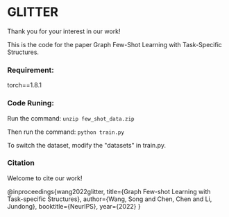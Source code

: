 # GLITTER

Thank you for your interest in our work! </br>

This is the code for the paper Graph Few-Shot Learning with Task-Specific Structures.


### Requirement:
torch==1.8.1



### Code Runing:
Run the command: 
`unzip few_shot_data.zip`

Then run the command:
`python train.py`

To switch the dataset, modify the "datasets" in train.py.


### Citation
Welcome to cite our work! </br>

@inproceedings{wang2022glitter,
  title={Graph Few-shot Learning with Task-specific Structures},
  author={Wang, Song and Chen, Chen and Li, Jundong},
  booktitle={NeurIPS},
  year={2022}
}
